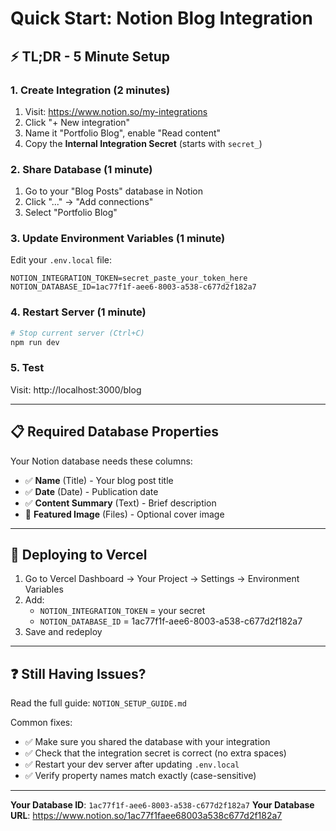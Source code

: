 # Quick Start: Notion Blog Integration

## ⚡ TL;DR - 5 Minute Setup

### 1. Create Integration (2 minutes)
1. Visit: https://www.notion.so/my-integrations
2. Click "+ New integration"
3. Name it "Portfolio Blog", enable "Read content"
4. Copy the **Internal Integration Secret** (starts with `secret_`)

### 2. Share Database (1 minute)
1. Go to your "Blog Posts" database in Notion
2. Click "..." → "Add connections"
3. Select "Portfolio Blog"

### 3. Update Environment Variables (1 minute)
Edit your `.env.local` file:
```env
NOTION_INTEGRATION_TOKEN=secret_paste_your_token_here
NOTION_DATABASE_ID=1ac77f1f-aee6-8003-a538-c677d2f182a7
```

### 4. Restart Server (1 minute)
```bash
# Stop current server (Ctrl+C)
npm run dev
```

### 5. Test
Visit: http://localhost:3000/blog

---

## 📋 Required Database Properties

Your Notion database needs these columns:

- ✅ **Name** (Title) - Your blog post title
- ✅ **Date** (Date) - Publication date  
- ✅ **Content Summary** (Text) - Brief description
- 🎨 **Featured Image** (Files) - Optional cover image

---

## 🚀 Deploying to Vercel

1. Go to Vercel Dashboard → Your Project → Settings → Environment Variables
2. Add:
   - `NOTION_INTEGRATION_TOKEN` = your secret
   - `NOTION_DATABASE_ID` = 1ac77f1f-aee6-8003-a538-c677d2f182a7
3. Save and redeploy

---

## ❓ Still Having Issues?

Read the full guide: `NOTION_SETUP_GUIDE.md`

Common fixes:
- ✅ Make sure you shared the database with your integration
- ✅ Check that the integration secret is correct (no extra spaces)
- ✅ Restart your dev server after updating `.env.local`
- ✅ Verify property names match exactly (case-sensitive)

---

**Your Database ID**: `1ac77f1f-aee6-8003-a538-c677d2f182a7`
**Your Database URL**: https://www.notion.so/1ac77f1faee68003a538c677d2f182a7

